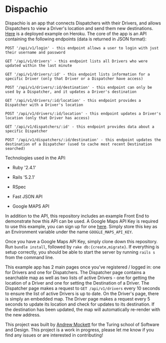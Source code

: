 # Dispachio

Dispachio is an app that connects Dispatchers with their Drivers, and allows Dispatchers to view a Driver's location and send them new destinations.  [Here](https://dispachio.herokuapp.com/) is a deployed example on Heroku.  The core of the app is an API containing the following endpoints (data is returned in JSON format):

`POST '/api/v1/login' - this endpoint allows a user to login with just their username and password`

`GET '/api/v1/drivers' - this endpoint lists all Drivers who were updated within the last minute`

`GET '/api/v1/drivers/:id' - this endpoint lists information for a specific Driver (only that Driver or a Dispatcher have access)`

`POST '/api/v1/drivers/:id/destination' - this endpoint can only be used by a Dispatcher, and it updates a Driver's destination`

`GET '/api/v1/drivers/:id/location' - this endpoint provides a Dispatcher with a Driver's location`

`POST '/api/v1/drivers/:id/location' - this endpoint updates a Driver's location (only that Driver has access)`

`GET '/api/v1/dispatchers/:id' - this endpoint provides data about a specific Dispatcher`

`POST '/api/v1/dispatchers/:id/destination' - this endpoint updates the destination of a Dispatcher (used to cache most recent Destination searched)`

Technologies used in the API:

* Ruby '2.4.1'

* Rails '5.2.1'

* RSpec

* Fast JSON API

* Google MAPS API

In addition to the API, this repository includes an example Front End to demonstrate how this API can be used.  A Google Maps API Key is required to use this example, you can sign up for one [here](https://developers.google.com/maps/documentation/embed/get-api-key).  Simply store this key as an Environment variable under the name `GOOGLE_MAPS_API_KEY`.

Once you have a Google Maps API Key, simply clone down this repository.  Run `bundle install`, followed by `rake db:{create,migrate}`.  If everything is setup correctly, you should be able to start the server by running `rails s` from the command line.

This example app has 2 main pages once you've registered / logged in: one for Drivers and one for Dispatchers.  The Dispatcher page contains a searchable map as well as two lists of active Drivers - one for getting the location of a Driver and one for setting the Destination of a Driver.  The Dispatcher page makes a request to `GET /api/v1/drivers` every 10 seconds to ensure the list of active Drivers is up to date.  On the Driver's page, there is simply an embedded map.  The Driver page makes a request every 5 seconds to update its location and check for updates to its destination.  If the destination has been updated, the map will automatically re-render with the new address.  

This project was built by [Andrew Mockett](https://github.com/MacInnes) for the Turing school of Software and Design.  This project is a work in progress, please let me know if you find any issues or are interested in contributing!
